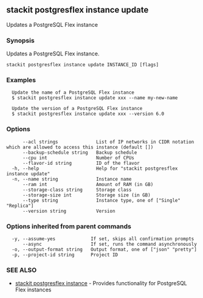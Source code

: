 ## stackit postgresflex instance update

Updates a PostgreSQL Flex instance

### Synopsis

Updates a PostgreSQL Flex instance.

```
stackit postgresflex instance update INSTANCE_ID [flags]
```

### Examples

```
  Update the name of a PostgreSQL Flex instance
  $ stackit postgresflex instance update xxx --name my-new-name

  Update the version of a PostgreSQL Flex instance
  $ stackit postgresflex instance update xxx --version 6.0
```

### Options

```
      --acl strings              List of IP networks in CIDR notation which are allowed to access this instance (default [])
      --backup-schedule string   Backup schedule
      --cpu int                  Number of CPUs
      --flavor-id string         ID of the flavor
  -h, --help                     Help for "stackit postgresflex instance update"
  -n, --name string              Instance name
      --ram int                  Amount of RAM (in GB)
      --storage-class string     Storage class
      --storage-size int         Storage size (in GB)
      --type string              Instance type, one of ["Single" "Replica"]
      --version string           Version
```

### Options inherited from parent commands

```
  -y, --assume-yes             If set, skips all confirmation prompts
      --async                  If set, runs the command asynchronously
  -o, --output-format string   Output format, one of ["json" "pretty"]
  -p, --project-id string      Project ID
```

### SEE ALSO

* [stackit postgresflex instance](./stackit_postgresflex_instance.md)	 - Provides functionality for PostgreSQL Flex instances

